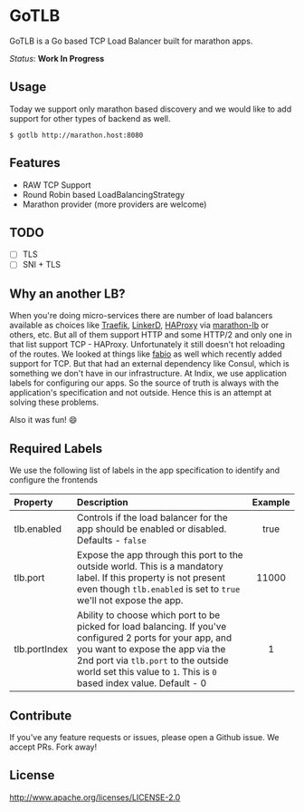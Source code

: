 # GoTLB

GoTLB is a Go based TCP Load Balancer built for marathon apps.

*Status*: **Work In Progress**

## Usage
Today we support only marathon based discovery and we would like to add support for other types of backend as well.

```
$ gotlb http://marathon.host:8080
```

## Features
- RAW TCP Support
- Round Robin based LoadBalancingStrategy
- Marathon provider (more providers are welcome)

## TODO
- [ ] TLS
- [ ] SNI + TLS

## Why an another LB?
When you're doing micro-services there are number of load balancers available as choices like [Traefik](https://traefik.io/), [LinkerD](https://linkerd.io/), [HAProxy](https://www.haproxy.org/) via [marathon-lb](https://github.com/mesosphere/marathon-lb) or others, etc. But all of them support HTTP and some HTTP/2 and only one in that list support TCP - HAProxy. Unfortunately it still doesn't hot reloading of the routes. We looked at things like [fabio](https://github.com/fabiolb/fabio) as well which recently added support for TCP. But that had an external dependency like Consul, which is something we don't have in our infrastructure. At Indix, we use application labels for configuring our apps. So the source of truth is always with the application's specification and not outside. Hence this is an attempt at solving these problems.

Also it was fun! :smile:

## Required Labels

We use the following list of labels in the app specification to identify and configure the frontends

| Property  | Description  |  Example  |
| :--- | :--- | :---: |
| tlb.enabled | Controls if the load balancer for the app should be enabled or disabled. Defaults - `false` | true |
| tlb.port | Expose the app through this port to the outside world. This is a mandatory label. If this property is not present even though `tlb.enabled` is set to `true` we'll not expose the app. | 11000 |
| tlb.portIndex | Ability to choose which port to be picked for load balancing. If you've configured 2 ports for your app, and you want to expose the app via the 2nd port via `tlb.port` to the outside world set this value to `1`. This is `0` based index value. Default - 0 | 1 |

## Contribute
If you've any feature requests or issues, please open a Github issue. We accept PRs. Fork away!

## License
http://www.apache.org/licenses/LICENSE-2.0
